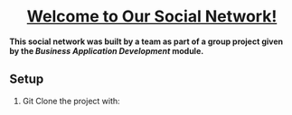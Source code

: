 <h1 align="center"><u>Welcome to Our Social Network!</u></h1>

**This social network was built by a team as part of a group project given by the _Business Application Development_ module.**

## Setup
1. Git Clone the project with:
